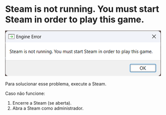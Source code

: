 # Steam is not running. You must start Steam in order to play this game.

![Steam is not running. You must start Steam in order to play this game.](assets/12.png)

Para solucionar esse problema, execute a Steam.

Caso não funcione:

1. Encerre a Steam (se aberta).
2. Abra a Steam como administrador.
